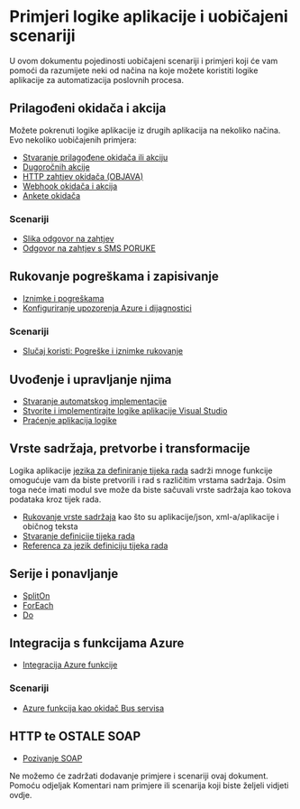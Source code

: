 <properties
   pageTitle="Logika aplikacije primjere i scenariji | Microsoft Azure"
   description="Primjeri uobičajenih logike aplikacije i Saznajte kako implementirati uobičajeni scenariji"
   services="logic-apps"
   documentationCenter=".net,nodejs,java"
   authors="jeffhollan"
   manager="erikre"
   editor=""/>

<tags
   ms.service="logic-apps"
   ms.devlang="multiple"
   ms.topic="article"
   ms.tgt_pltfrm="na"
   ms.workload="integration"
   ms.date="10/18/2016"
   ms.author="jehollan"/>

# <a name="logic-apps-examples-and-common-scenarios"></a>Primjeri logike aplikacije i uobičajeni scenariji

U ovom dokumentu pojedinosti uobičajeni scenariji i primjeri koji će vam pomoći da razumijete neki od načina na koje možete koristiti logike aplikacije za automatizacija poslovnih procesa. 

## <a name="custom-triggers-and-actions"></a>Prilagođeni okidača i akcija

Možete pokrenuti logike aplikacije iz drugih aplikacija na nekoliko načina. Evo nekoliko uobičajenih primjera:

- [Stvaranje prilagođene okidača ili akciju](app-service-logic-create-api-app.md)
- [Dugoročnih akcije](app-service-logic-create-api-app.md)
- [HTTP zahtjev okidača (OBJAVA)](app-service-logic-http-endpoint.md)
- [Webhook okidača i akcija](app-service-logic-create-api-app.md)
- [Ankete okidača](app-service-logic-create-api-app.md)

### <a name="scenarios"></a>Scenariji

- [Slika odgovor na zahtjev](app-service-logic-http-endpoint.md)
- [Odgovor na zahtjev s SMS PORUKE](https://channel9.msdn.com/Blogs/Windows-Azure/Azure-Logic-Apps-Walkthrough-Webhook-Functions-and-an-SMS-Bot)

## <a name="error-handling-and-logging"></a>Rukovanje pogreškama i zapisivanje

- [Iznimke i pogreškama](app-service-logic-exception-handling.md)
- [Konfiguriranje upozorenja Azure i dijagnostici](app-service-logic-monitor-your-logic-apps.md)

### <a name="scenarios"></a>Scenariji

- [Slučaj koristi: Pogreške i iznimke rukovanje](app-service-logic-scenario-error-and-exception-handling.md)

## <a name="deploying-and-managing"></a>Uvođenje i upravljanje njima

- [Stvaranje automatskog implementacije](app-service-logic-create-deploy-template.md)
- [Stvorite i implementirajte logike aplikacije Visual Studio](app-service-logic-deploy-from-vs.md)
- [Praćenje aplikacija logike](app-service-logic-monitor-your-logic-apps.md)

## <a name="content-types-conversions-and-transformations"></a>Vrste sadržaja, pretvorbe i transformacije

Logika aplikacije [jezika za definiranje tijeka rada](http://aka.ms/logicappsdocs) sadrži mnoge funkcije omogućuje vam da biste pretvorili i rad s različitim vrstama sadržaja.  Osim toga neće imati modul sve može da biste sačuvali vrste sadržaja kao tokova podataka kroz tijek rada.

- [Rukovanje vrste sadržaja](app-service-logic-content-type.md) kao što su aplikacije/json, xml-a/aplikacije i običnog teksta
- [Stvaranje definicije tijeka rada](app-service-logic-author-definitions.md)
- [Referenca za jezik definiciju tijeka rada](http://aka.ms/logicappsdocs)

## <a name="batches-and-looping"></a>Serije i ponavljanje

- [SplitOn](app-service-logic-loops-and-scopes.md)
- [ForEach](app-service-logic-loops-and-scopes.md)
- [Do](app-service-logic-loops-and-scopes.md)

## <a name="integrating-with-azure-functions"></a>Integracija s funkcijama Azure

- [Integracija Azure funkcije](app-service-logic-azure-functions.md)

### <a name="scenarios"></a>Scenariji

- [Azure funkcija kao okidač Bus servisa](app-service-logic-scenario-function-sb-trigger.md)

## <a name="http-rest-and-soap"></a>HTTP te OSTALE SOAP

 - [Pozivanje SOAP](https://blogs.msdn.microsoft.com/logicapps/2016/04/07/using-soap-services-with-logic-apps/)


Ne možemo će zadržati dodavanje primjere i scenariji ovaj dokument. Pomoću odjeljak Komentari nam primjere ili scenarija koji biste željeli vidjeti ovdje.